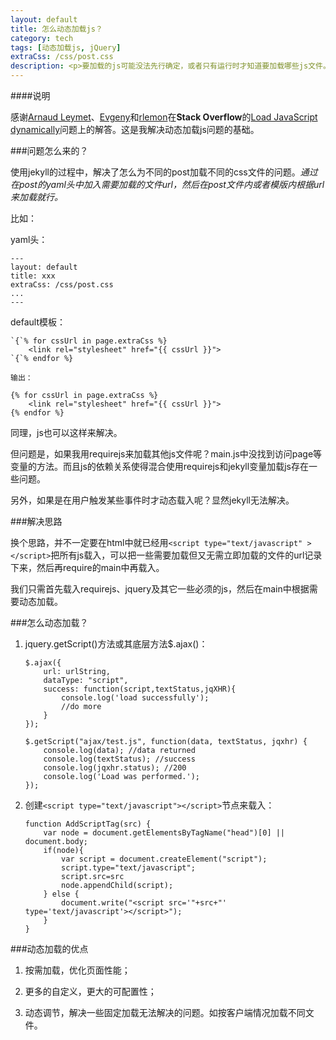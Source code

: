 ```yaml
---
layout: default
title: 怎么动态加载js？
category: tech
tags: [动态加载js, jQuery]
extraCss: /css/post.css
description: <p>要加载的js可能没法先行确定，或者只有运行时才知道要加载哪些js文件。本章讲了动态加载js或css文件的几种方法。</p>
---
```

####说明

感谢[Arnaud Leymet](http://stackoverflow.com/users/346005/arnaud-leymet)、[Evgeny](http://stackoverflow.com/users/110274/evgeny)和[rlemon](http://stackoverflow.com/users/829835/rlemon)在**Stack Overflow**的[Load JavaScript dynamically](http://stackoverflow.com/questions/7293344/load-javascript-dynamically)问题上的解答。这是我解决动态加载js问题的基础。

###问题怎么来的？

使用jekyll的过程中，解决了怎么为不同的post加载不同的css文件的问题。*通过在post的yaml头中加入需要加载的文件url，然后在post文件内或者模版内根据url来加载就行。*

比如：

yaml头：

	---
	layout: default
	title: xxx
	extraCss: /css/post.css
	...
	---

default模板：

	`{`% for cssUrl in page.extraCss %}
	    <link rel="stylesheet" href="{{ cssUrl }}">
	`{`% endfor %}

	输出：

	{% for cssUrl in page.extraCss %}
	    <link rel="stylesheet" href="{{ cssUrl }}">
	{% endfor %}	

同理，js也可以这样来解决。

但问题是，如果我用requirejs来加载其他js文件呢？main.js中没找到访问page等变量的方法。而且js的依赖关系使得混合使用requirejs和jekyll变量加载js存在一些问题。

另外，如果是在用户触发某些事件时才动态载入呢？显然jekyll无法解决。


###解决思路

换个思路，并不一定要在html中就已经用`<script type="text/javascript" ></script>`把所有js载入，可以把一些需要加载但又无需立即加载的文件的url记录下来，然后再require的main中再载入。

我们只需首先载入requirejs、jquery及其它一些必须的js，然后在main中根据需要动态加载。

###怎么动态加载？

1.  jquery.getScript()方法或其底层方法$.ajax()：
	
		$.ajax({
			url: urlString,
			dataType: "script",
			success: function(script,textStatus,jqXHR){
				console.log('load successfully');
				//do more
			}
		});

		$.getScript("ajax/test.js", function(data, textStatus, jqxhr) {
			console.log(data); //data returned
			console.log(textStatus); //success
			console.log(jqxhr.status); //200
			console.log('Load was performed.');
		});

2.  创建`<script type="text/javascript"></script>`节点来载入：

		function AddScriptTag(src) {
		    var node = document.getElementsByTagName("head")[0] || document.body;
		    if(node){
		        var script = document.createElement("script");
		        script.type="text/javascript";
		        script.src=src
		        node.appendChild(script);
		    } else {
		        document.write("<script src='"+src+"' type='text/javascript'></script>");
		    }
		}

###动态加载的优点

1.   按需加载，优化页面性能；

2.   更多的自定义，更大的可配置性；

3.   动态调节，解决一些固定加载无法解决的问题。如按客户端情况加载不同文件。